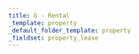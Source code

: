 ```yaml
---
title: G - Rental
_template: property
_default_folder_template: property
_fieldset: property_lease
---
```

